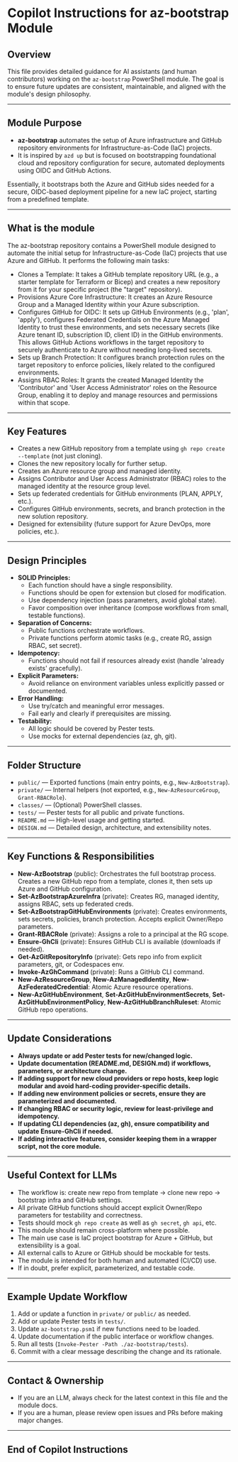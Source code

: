 # Copilot Instructions for az-bootstrap Module

## Overview

This file provides detailed guidance for AI assistants (and human contributors) working on the `az-bootstrap` PowerShell module. The goal is to ensure future updates are consistent, maintainable, and aligned with the module's design philosophy.

---

## Module Purpose

- **az-bootstrap** automates the setup of Azure infrastructure and GitHub repository environments for Infrastructure-as-Code (IaC) projects.
- It is inspired by `azd up` but is focused on bootstrapping foundational cloud and repository configuration for secure, automated deployments using OIDC and GitHub Actions.

Essentially, it bootstraps both the Azure and GitHub sides needed for a secure, OIDC-based deployment pipeline for a new IaC project, starting from a predefined template.

---

## What is the module

The az-bootstrap repository contains a PowerShell module designed to automate the initial setup for Infrastructure-as-Code (IaC) projects that use Azure and GitHub. It performs the following main tasks:

- Clones a Template: It takes a GitHub template repository URL (e.g., a starter template for Terraform or Bicep) and creates a new repository from it for your specific project (the "target" repository).
- Provisions Azure Core Infrastructure: It creates an Azure Resource Group and a Managed Identity within your Azure subscription.
- Configures GitHub for OIDC: It sets up GitHub Environments (e.g., 'plan', 'apply'), configures Federated Credentials on the Azure Managed Identity to trust these environments, and sets necessary secrets (like Azure tenant ID, subscription ID, client ID) in the GitHub environments. This allows GitHub Actions workflows in the target repository to securely authenticate to Azure without needing long-lived secrets.
- Sets up Branch Protection: It configures branch protection rules on the target repository to enforce policies, likely related to the configured environments.
- Assigns RBAC Roles: It grants the created Managed Identity the 'Contributor' and 'User Access Administrator' roles on the Resource Group, enabling it to deploy and manage resources and permissions within that scope.

---

## Key Features

- Creates a new GitHub repository from a template using `gh repo create --template` (not just cloning).
- Clones the new repository locally for further setup.
- Creates an Azure resource group and managed identity.
- Assigns Contributor and User Access Administrator (RBAC) roles to the managed identity at the resource group level.
- Sets up federated credentials for GitHub environments (PLAN, APPLY, etc.).
- Configures GitHub environments, secrets, and branch protection in the new solution repository.
- Designed for extensibility (future support for Azure DevOps, more policies, etc.).

---

## Design Principles

- **SOLID Principles:**
  - Each function should have a single responsibility.
  - Functions should be open for extension but closed for modification.
  - Use dependency injection (pass parameters, avoid global state).
  - Favor composition over inheritance (compose workflows from small, testable functions).
- **Separation of Concerns:**
  - Public functions orchestrate workflows.
  - Private functions perform atomic tasks (e.g., create RG, assign RBAC, set secret).
- **Idempotency:**
  - Functions should not fail if resources already exist (handle 'already exists' gracefully).
- **Explicit Parameters:**
  - Avoid reliance on environment variables unless explicitly passed or documented.
- **Error Handling:**
  - Use try/catch and meaningful error messages.
  - Fail early and clearly if prerequisites are missing.
- **Testability:**
  - All logic should be covered by Pester tests.
  - Use mocks for external dependencies (az, gh, git).

---

## Folder Structure

- `public/` — Exported functions (main entry points, e.g., `New-AzBootstrap`).
- `private/` — Internal helpers (not exported, e.g., `New-AzResourceGroup`, `Grant-RBACRole`).
- `classes/` — (Optional) PowerShell classes.
- `tests/` — Pester tests for all public and private functions.
- `README.md` — High-level usage and getting started.
- `DESIGN.md` — Detailed design, architecture, and extensibility notes.

---

## Key Functions & Responsibilities

- **New-AzBootstrap** (public): Orchestrates the full bootstrap process. Creates a new GitHub repo from a template, clones it, then sets up Azure and GitHub configuration.
- **Set-AzBootstrapAzureInfra** (private): Creates RG, managed identity, assigns RBAC, sets up federated creds.
- **Set-AzBootstrapGitHubEnvironments** (private): Creates environments, sets secrets, policies, branch protection. Accepts explicit Owner/Repo parameters.
- **Grant-RBACRole** (private): Assigns a role to a principal at the RG scope.
- **Ensure-GhCli** (private): Ensures GitHub CLI is available (downloads if needed).
- **Get-AzGitRepositoryInfo** (private): Gets repo info from explicit parameters, git, or Codespaces env.
- **Invoke-AzGhCommand** (private): Runs a GitHub CLI command.
- **New-AzResourceGroup**, **New-AzManagedIdentity**, **New-AzFederatedCredential**: Atomic Azure resource operations.
- **New-AzGitHubEnvironment**, **Set-AzGitHubEnvironmentSecrets**, **Set-AzGitHubEnvironmentPolicy**, **New-AzGitHubBranchRuleset**: Atomic GitHub repo operations.

---

## Update Considerations

- **Always update or add Pester tests for new/changed logic.**
- **Update documentation (README.md, DESIGN.md) if workflows, parameters, or architecture change.**
- **If adding support for new cloud providers or repo hosts, keep logic modular and avoid hard-coding provider-specific details.**
- **If adding new environment policies or secrets, ensure they are parameterized and documented.**
- **If changing RBAC or security logic, review for least-privilege and idempotency.**
- **If updating CLI dependencies (az, gh), ensure compatibility and update Ensure-GhCli if needed.**
- **If adding interactive features, consider keeping them in a wrapper script, not the core module.**

---

## Useful Context for LLMs

- The workflow is: create new repo from template → clone new repo → bootstrap infra and GitHub settings.
- All private GitHub functions should accept explicit Owner/Repo parameters for testability and correctness.
- Tests should mock `gh repo create` as well as `gh secret`, `gh api`, etc.
- This module should remain cross-platform where possible.
- The main use case is IaC project bootstrap for Azure + GitHub, but extensibility is a goal.
- All external calls to Azure or GitHub should be mockable for tests.
- The module is intended for both human and automated (CI/CD) use.
- If in doubt, prefer explicit, parameterized, and testable code.

---

## Example Update Workflow

1. Add or update a function in `private/` or `public/` as needed.
2. Add or update Pester tests in `tests/`.
3. Update `az-bootstrap.psm1` if new functions need to be loaded.
4. Update documentation if the public interface or workflow changes.
5. Run all tests (`Invoke-Pester -Path ./az-bootstrap/tests`).
6. Commit with a clear message describing the change and its rationale.

---

## Contact & Ownership

- If you are an LLM, always check for the latest context in this file and the module docs.
- If you are a human, please review open issues and PRs before making major changes.

---

## End of Copilot Instructions
